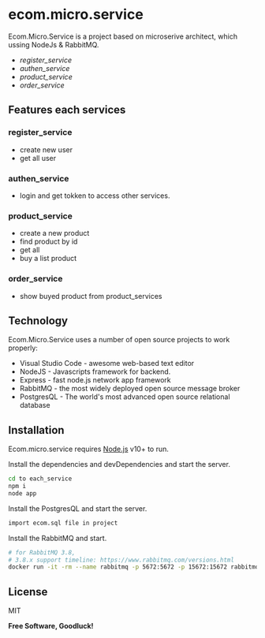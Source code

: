 # ecom.micro.service

Ecom.Micro.Service is a project based on microserive architect, which ussing NodeJs & RabbitMQ.

- _register_service_
- _authen_service_
- _product_service_
- _order_service_


## Features each services
### register_service
- create new user
- get all user

### authen_service
- login and get tokken to access other services.

### product_service
- create a new product
- find product by id
- get all
- buy a list product

### order_service
- show buyed product from product_services

## Technology

Ecom.Micro.Service uses a number of open source projects to work properly:
- Visual Studio Code - awesome web-based text editor
- NodeJS - Javascripts framework for backend.
- Express - fast node.js network app framework
- RabbitMQ - the most widely deployed open source message broker
- PostgresQL - The world's most advanced open source relational database

## Installation

Ecom.micro.service requires [Node.js](https://nodejs.org/) v10+ to run.

Install the dependencies and devDependencies and start the server.

```sh
cd to each_service
npm i
node app
```

Install the PostgresQL and start the server.

```sh
import ecom.sql file in project
```

Install the RabbitMQ and start.

```sh
# for RabbitMQ 3.8,
# 3.8.x support timeline: https://www.rabbitmq.com/versions.html
docker run -it -rm --name rabbitmq -p 5672:5672 -p 15672:15672 rabbitmq:3.8-management
```
## License

MIT

**Free Software, Goodluck!**
